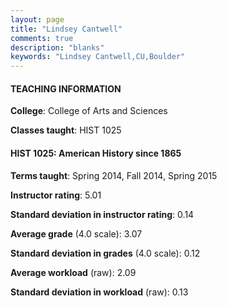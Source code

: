 ```yaml
---
layout: page
title: "Lindsey Cantwell" 
comments: true
description: "blanks"
keywords: "Lindsey Cantwell,CU,Boulder"
---
```

<head>
<script src="https://ajax.googleapis.com/ajax/libs/jquery/2.1.3/jquery.min.js"></script>
<script src="https://dl.dropboxusercontent.com/s/pc42nxpaw1ea4o9/highcharts.js?dl=0"></script>
<!-- <script src="../assets/js/highcharts.js"></script> -->
<style type="text/css">@font-face {
	font-family: "Bebas Neue";
	src: url(https://www.filehosting.org/file/details/544349/BebasNeue Regular.otf) format("opentype");
	}
	h1.Bebas { 
		font-family: "Bebas Neue", Verdana, Tahoma;
	}
</style>
</head>
	   
#### TEACHING INFORMATION

**College**: College of Arts and Sciences

**Classes taught**: HIST 1025

#### HIST 1025: American History since 1865

**Terms taught**: Spring 2014, Fall 2014, Spring 2015

**Instructor rating**: 5.01

**Standard deviation in instructor rating**: 0.14

**Average grade** (4.0 scale): 3.07

**Standard deviation in grades** (4.0 scale): 0.12

**Average workload** (raw): 2.09

**Standard deviation in workload** (raw): 0.13

